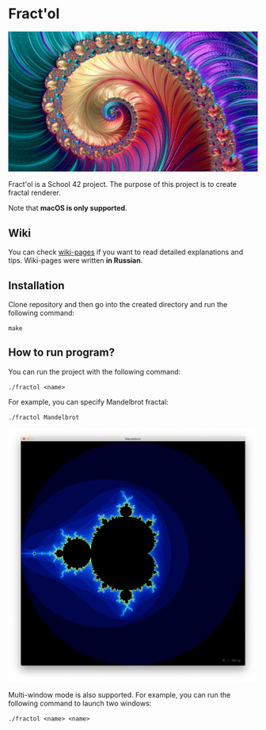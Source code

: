 # Fract'ol

![Fract'ol](/images/preview.jpeg)

Fract'ol is a School 42 project. The purpose of this project is to create fractal renderer.

Note that **macOS is only supported**.

## Wiki

You can check [wiki-pages](../../wiki/) if you want to read detailed explanations and tips. Wiki-pages were written **in Russian**.

## Installation

Clone repository and then go into the created directory and run the following command:

```
make
```

## How to run program?

You can run the project with the following command:

```
./fractol <name>
```

For example, you can specify Mandelbrot fractal:

```
./fractol Mandelbrot
```

![Mandelbrot](/images/mandelbrot.png)

Multi-window mode is also supported. For example, you can run the following command to launch two windows:

```
./fractol <name> <name>
```
